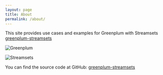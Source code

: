 ```yaml
---
layout: page
title: About
permalink: /about/
---
```


This site provides use cases and examples for Greenplum with Streamsets [greenplum-streamsets](https://kongc-organization.github.io/greenplum-streamsets/)



![Greenplum](http://s3.amazonaws.com/greenplum.org/wp-content/uploads/2017/08/11004213/logo-greenplum.png "Greenplum")



![Streamsets](https://19ttqs47cfw33zkecq3dz58m-wpengine.netdna-ssl.com/wp-content/uploads/2016/08/StreamSets-logo-small.png "Streamsets")




You can find the source code at GitHub:
[greenplum-streamsets](https://github.com/kongc-organization/greenplum-streamsets)